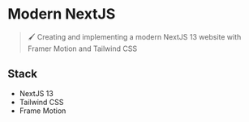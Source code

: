 # Modern NextJS

> 🖌️ Creating and implementing a modern NextJS 13 website with Framer Motion and Tailwind CSS

## Stack

* NextJS 13
* Tailwind CSS
* Frame Motion
